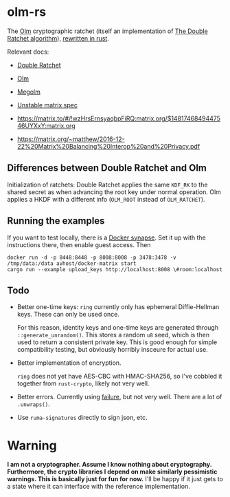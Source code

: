 # olm-rs

The [Olm](https://git.matrix.org/git/olm) cryptographic ratchet (itself an
implementation of [The Double Ratchet
algorithm](https://whispersystems.org/docs/specifications/doubleratchet/)),
[rewritten in rust](https://transitiontech.ca/random/RIIR).

Relevant docs: 

  - [Double Ratchet](https://whispersystems.org/docs/specifications/doubleratchet/doubleratchet.pdf)
  - [Olm](https://git.matrix.org/git/olm/about/docs/olm.rst)
  - [Megolm](https://git.matrix.org/git/olm/about/docs/megolm.rst)

  - [Unstable matrix spec](https://matrix.org/speculator/spec/drafts%2Fe2e/client_server/unstable.html#end-to-end-encryption)
  - https://matrix.to/#/!wzHrsErnsyaqbpFiRQ:matrix.org/$1481746849447546UYXxY:matrix.org
  - https://matrix.org/~matthew/2016-12-22%20Matrix%20Balancing%20Interop%20and%20Privacy.pdf

## Differences between Double Ratchet and Olm

Initialization of ratchets: Double Ratchet applies the same `KDF_RK` to the
shared secret as when advancing the root key under normal operation. Olm
applies a HKDF with a different info (`OLM_ROOT` instead of `OLM_RATCHET`).

## Running the examples

If you want to test locally, there is a [Docker synapse](https://hub.docker.com/r/silviof/docker-matrix/). 
Set it up with the instructions there, then enable guest access.
Then
```
docker run -d -p 8448:8448 -p 8008:8008 -p 3478:3478 -v /tmp/data:/data avhost/docker-matrix start
cargo run --example upload_keys http://localhost:8008 \#room:localhost
```

## Todo

  - Better one-time keys: `ring` currently only has ephemeral Diffie-Hellman keys.
    These can only be used once.

    For this reason, identity keys and one-time keys are generated through
    `::generate_unrandom()`.
    This stores a random `u8` seed, which is then used to return a consistent
    private key.
    This is good enough for simple compatibility testing, but obviously
    horribly insceure for actual use.

  - Better implementation of encryption.

    `ring` does not yet have AES-CBC with HMAC-SHA256, so I've cobbled it
    together from `rust-crypto`, likely not very well.

  - Better errors.
    Currently using [failure](https://boats.gitlab.io/failure/), but not very well.
    There are a lot of `.unwraps()`.

  - Use `ruma-signatures` directly to sign json, etc.


# Warning

__I am not a cryptographer.  Assume I know nothing about cryptography.
Furthermore, the crypto libraries I depend on make similarly pessimistic
warnings.  This is basically just for fun for now.__
I'll be happy if it just gets to a state where it can interface with the
reference implementation.


